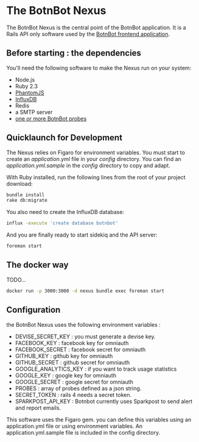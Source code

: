 # The BotnBot Nexus

The BotnBot Nexus is the central point of the BotnBot application. It is a Rails API only software used by the [BotnBot frontend application](https://github.com/frocher/bnb_app).

## Before starting : the dependencies

You'll need the following software to make the Nexus run on your system:

* Node.js
* Ruby 2.3
* [PhantomJS](http://www.http://phantomjs.org/)
* [InfluxDB](https://influxdata.com/time-series-platform/influxdb/)
* Redis
* a SMTP server
* [one or more BotnBot probes](https://github.com/frocher/bnb_probe)

## Quicklaunch for Development

The Nexus relies on Figaro for environment variables. You must start to create an *application.yml* file in your *config* directory. You can find an *application.yml.sample* in the *config* directory to copy and adapt.

With Ruby installed, run the following lines from the root of your project download:

```sh
bundle install
rake db:migrate
```

You also need to create the InfluxDB database:
```sh
influx -execute 'create database botnbot'
```

And you are finally ready to start sidekiq and the API server:
```sh
foreman start
```

## The docker way

TODO...

```sh
docker run -p 3000:3000 -d nexus bundle exec foreman start
```


## Configuration

the BotnBot Nexus uses the following environment variables :

* DEVISE_SECRET_KEY : you must generate a devise key.
* FACEBOOK_KEY : facebook key for omniauth
* FACEBOOK_SECRET : facebook secret for omniauth
* GITHUB_KEY : github key for omniauth
* GITHUB_SECRET : github secret for omniauth
* GOOGLE_ANALYTICS_KEY : if you want to track usage statistics
* GOOGLE_KEY : google key for omniauth
* GOOGLE_SECRET : google secret for omniauth
* PROBES : array of probes defined as a json string.
* SECRET_TOKEN : rails 4 needs a secret token.
* SPARKPOST_API_KEY : Botnbot currently uses Sparkpost to send alert and report emails.

This software uses the Figaro gem. you can define this variables using an application.yml file or using environment variables.
An application.yml.sample file is included in the config directory.
